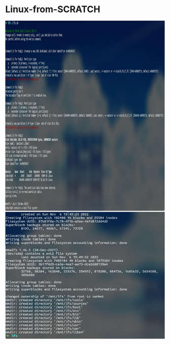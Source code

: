 # Linux-from-SCRATCH

<p><img src = "./assets/setupdisk.sh.jpg" height = 600 width = 1400/ padding=70> <img src = "./assets/setupdisk.sh1.jpg" height = 400 width = 600/><p/>
